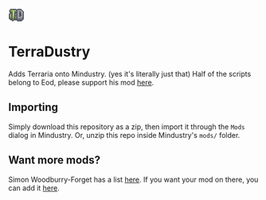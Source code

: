 ![Logo](logo.png)

# TerraDustry

Adds Terraria onto Mindustry. (yes it's literally just that)
Half of the scripts belong to Eod, please support his mod [here](https://github.com/EyeOfDarkness/AdvanceContent).

## Importing

Simply download this repository as a zip, then import it through the `Mods` dialog in Mindustry. Or, unzip this repo inside Mindustry's `mods/` folder.

## Want more mods?

Simon Woodburry-Forget has a list [here](https://simonwoodburyforget.github.io/mindustry-mods/).
If you want your mod on there, you can add it [here](https://github.com/SimonWoodburyForget/mindustry-mods/blob/master/CONTRIBUTING.md#adding-mods-to-the-listing).
